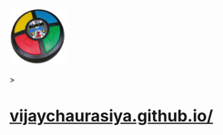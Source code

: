 <div>
  <img src="Simongame.jpg" style=" width:100px; height: 100px">
<p>><a href="https://vijaychaurasiya.github.io/simon-game/"><h1>vijaychaurasiya.github.io/</h1></a></p>
</div>
